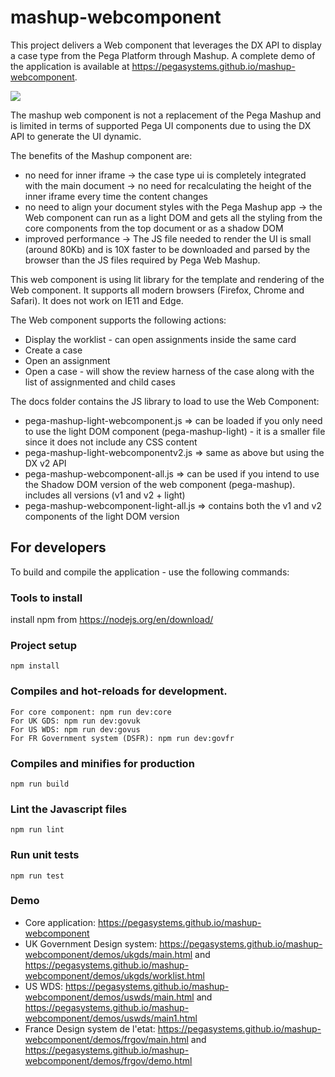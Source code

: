 # mashup-webcomponent

This project delivers a Web component that leverages the DX API to display a case type from the Pega Platform through Mashup. A complete demo of the application is available at https://pegasystems.github.io/mashup-webcomponent.

![](https://github.com/pegasystems/mashup-webcomponent/workflows/Main%20workflow/badge.svg)

The mashup web component is not a replacement of the Pega Mashup and is limited in terms of supported Pega UI components due to using the DX API to generate the UI dynamic.

The benefits of the Mashup component are:

- no need for inner iframe
  -> the case type ui is completely integrated with the main document
  -> no need for recalculating the height of the inner iframe every time the content changes
- no need to align your document styles with the Pega Mashup app
  -> the Web component can run as a light DOM and gets all the styling from the core components from the top document or as a shadow DOM
- improved performance
  -> The JS file needed to render the UI is small (around 80Kb) and is 10X faster to be downloaded and parsed by the browser than the JS files required by Pega Web Mashup.

This web component is using lit library for the template and rendering of the Web component. It supports all modern browsers (Firefox, Chrome and Safari). It does not work on IE11 and Edge.

The Web component supports the following actions:

- Display the worklist - can open assignments inside the same card
- Create a case
- Open an assignment
- Open a case - will show the review harness of the case along with the list of assignmented and child cases

The docs folder contains the JS library to load to use the Web Component:

- pega-mashup-light-webcomponent.js => can be loaded if you only need to use the light DOM component (pega-mashup-light) - it is a smaller file since it does not include any CSS content
- pega-mashup-light-webcomponentv2.js => same as above but using the DX v2 API
- pega-mashup-webcomponent-all.js => can be used if you intend to use the Shadow DOM version of the web component (pega-mashup). includes all versions (v1 and v2 + light)
- pega-mashup-webcomponent-light-all.js => contains both the v1 and v2 components of the light DOM version

## For developers

To build and compile the application - use the following commands:

### Tools to install

install npm from https://nodejs.org/en/download/

### Project setup

```
npm install
```

### Compiles and hot-reloads for development.

```
For core component: npm run dev:core
For UK GDS: npm run dev:govuk
For US WDS: npm run dev:govus
For FR Government system (DSFR): npm run dev:govfr
```

### Compiles and minifies for production

```
npm run build
```

### Lint the Javascript files

```
npm run lint
```

### Run unit tests

```
npm run test
```

### Demo

- Core application: https://pegasystems.github.io/mashup-webcomponent
- UK Government Design system: https://pegasystems.github.io/mashup-webcomponent/demos/ukgds/main.html and https://pegasystems.github.io/mashup-webcomponent/demos/ukgds/worklist.html
- US WDS: https://pegasystems.github.io/mashup-webcomponent/demos/uswds/main.html and https://pegasystems.github.io/mashup-webcomponent/demos/uswds/main1.html
- France Design system de l'etat: https://pegasystems.github.io/mashup-webcomponent/demos/frgov/main.html and https://pegasystems.github.io/mashup-webcomponent/demos/frgov/demo.html


